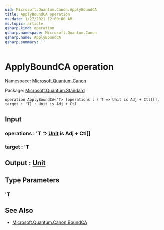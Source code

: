 ```yaml
---
uid: Microsoft.Quantum.Canon.ApplyBoundCA
title: ApplyBoundCA operation
ms.date: 1/27/2021 12:00:00 AM
ms.topic: article
qsharp.kind: operation
qsharp.namespace: Microsoft.Quantum.Canon
qsharp.name: ApplyBoundCA
qsharp.summary: ''
---
```


# ApplyBoundCA operation

Namespace: [Microsoft.Quantum.Canon](xref:Microsoft.Quantum.Canon)

Package: [Microsoft.Quantum.Standard](https://nuget.org/packages/Microsoft.Quantum.Standard)




```qsharp
operation ApplyBoundCA<'T> (operations : ('T => Unit is Adj + Ctl)[], target : 'T) : Unit is Adj + Ctl
```


## Input

### operations : 'T => [Unit](xref:microsoft.quantum.lang-ref.unit)  is Adj + Ctl[]




### target : 'T





## Output : [Unit](xref:microsoft.quantum.lang-ref.unit)



## Type Parameters

### 'T



## See Also

- [Microsoft.Quantum.Canon.BoundCA](xref:Microsoft.Quantum.Canon.BoundCA)